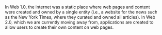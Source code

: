 In Web 1.0, the internet was a static place where web pages and content were created and owned by a single entity (i.e., a website for the news such as the New York Times, where they curated and owned all articles). In Web 2.0, which we are currently moving away from, applications are created to allow users to create their own content on web pages.
